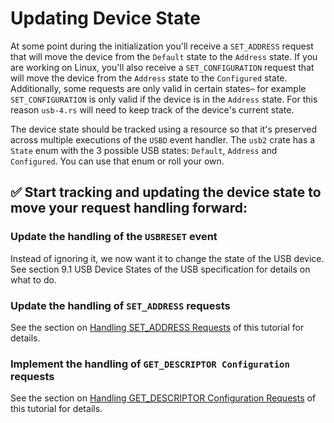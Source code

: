 # Updating Device State

At some point during the initialization you'll receive a `SET_ADDRESS` request that will move the device from the `Default` state to the `Address` state. If you are working on Linux, you'll also receive a `SET_CONFIGURATION` request that will move the device from the `Address` state to the `Configured` state. Additionally, some requests are only valid in certain states– for example `SET_CONFIGURATION` is only valid if the device is in the `Address` state. For this reason `usb-4.rs` will need to keep track of the device's current state.

The device state should be tracked using a resource so that it's preserved across multiple executions of the `USBD` event handler. The `usb2` crate has a `State` enum with the 3 possible USB states: `Default`, `Address` and `Configured`. You can use that enum or roll your own.

## ✅ Start tracking and updating the device state to move your request handling forward:

### Update the handling of the `USBRESET` event

Instead of ignoring it, we now want it to change the state of the USB device. See section 9.1 USB Device States of the USB specification for details on what to do.

### Update the handling of `SET_ADDRESS` requests

See the section on [Handling SET_ADDRESS Requests](./nrf52-usb-set-address.md#handling-set_address-requests) of this tutorial for details.

### Implement the handling of `GET_DESCRIPTOR Configuration` requests

See the section on [Handling GET_DESCRIPTOR Configuration Requests](./nrf52-usb-get-descriptor-config.md#handling-get_descriptor-configuration-requests) of this tutorial for details.
